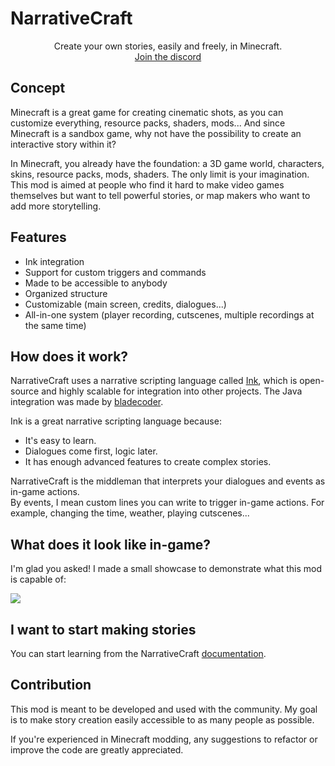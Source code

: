# NarrativeCraft
<div align="center">
    Create your own stories, easily and freely, in Minecraft.
</div>
<div align="center">
    <a href="https://discord.gg/E3zzNv79DN">Join the discord</a>
</div>

## Concept

Minecraft is a great game for creating cinematic shots, as you can customize everything, resource packs, shaders, mods... And since Minecraft is a sandbox game, why not have the possibility to create an interactive story within it?

In Minecraft, you already have the foundation: a 3D game world, characters, skins, resource packs, mods, shaders. The only limit is your imagination. This mod is aimed at people who find it hard to make video games themselves but want to tell powerful stories, or map makers who want to add more storytelling.

## Features

- Ink integration
- Support for custom triggers and commands
- Made to be accessible to anybody
- Organized structure
- Customizable (main screen, credits, dialogues...)
- All-in-one system (player recording, cutscenes, multiple recordings at the same time)

## How does it work?

NarrativeCraft uses a narrative scripting language called [Ink](https://www.inklestudios.com/ink/), which is open-source and highly scalable for integration into other projects. The Java integration was made by [bladecoder](https://github.com/bladecoder/).

Ink is a great narrative scripting language because:
- It's easy to learn.
- Dialogues come first, logic later.
- It has enough advanced features to create complex stories.

NarrativeCraft is the middleman that interprets your dialogues and events as in-game actions.  
By events, I mean custom lines you can write to trigger in-game actions. For example, changing the time, weather, playing cutscenes...

## What does it look like in-game?

I'm glad you asked! I made a small showcase to demonstrate what this mod is capable of:  

<a href="https://youtu.be/4VunlM_XCms">
<img src="https://github.com/user-attachments/assets/a1c5a664-dbf4-4782-aa4e-d18ca1462579"/>
</a>


## I want to start making stories

You can start learning from the NarrativeCraft [documentation](https://loudo56.github.io/NarrativeCraft-docs/getting-started/introduction-to-narrativecraft.html).

## Contribution

This mod is meant to be developed and used with the community. My goal is to make story creation easily accessible to as many people as possible.

If you're experienced in Minecraft modding, any suggestions to refactor or improve the code are greatly appreciated.
